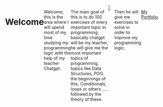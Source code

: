 <div style="display: flex; justify-content: center;">

# Welcome

Welcome, this is the area where I will spend most of my time studying my programming logic with the help of my teacher Chatgpt.

The main goal of this is to do 100 exercises of every important topic in programming, basically chatgpt will be my teacher, he will give me the most important topics of programming, topics like Data Structures, POO. the beginnings of this, Conditionals, loops or others .....
followed by the theory of these.

<img src="https://media.giphy.com/media/3og0INRvt0D3hERC1O/giphy.gif" width="35%" height="35%" quality="35%">

Then he will give me exercises to solve in order to improve my programming logic.


---

[My Portfolio](https://edgarant.github.io/)

</div>
